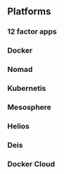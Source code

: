 ## Platforms

### 12 factor apps


### Docker


### Nomad

### Kubernetis

### Mesosphere

### Helios

### Deis

### Docker Cloud


